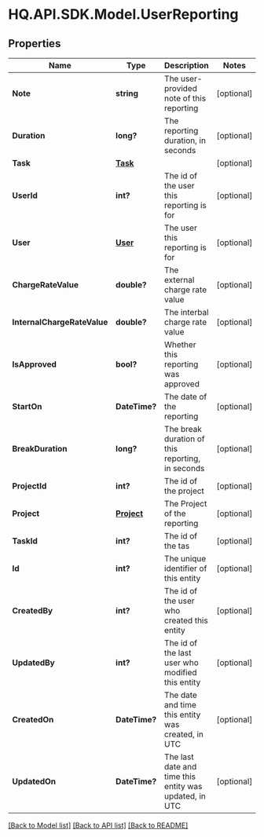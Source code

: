# HQ.API.SDK.Model.UserReporting
## Properties

Name | Type | Description | Notes
------------ | ------------- | ------------- | -------------
**Note** | **string** | The user-provided note of this reporting | [optional] 
**Duration** | **long?** | The reporting duration, in seconds | [optional] 
**Task** | [**Task**](Task.md) |  | [optional] 
**UserId** | **int?** | The id of the user this reporting is for | [optional] 
**User** | [**User**](User.md) | The user this reporting is for | [optional] 
**ChargeRateValue** | **double?** | The external charge rate value | [optional] 
**InternalChargeRateValue** | **double?** | The interbal charge rate value | [optional] 
**IsApproved** | **bool?** | Whether this reporting was approved | [optional] 
**StartOn** | **DateTime?** | The date of the reporting | [optional] 
**BreakDuration** | **long?** | The break duration of this reporting, in seconds | [optional] 
**ProjectId** | **int?** | The id of the project | [optional] 
**Project** | [**Project**](Project.md) | The Project of the reporting | [optional] 
**TaskId** | **int?** | The id of the tas | [optional] 
**Id** | **int?** | The unique identifier of this entity | [optional] 
**CreatedBy** | **int?** | The id of the user who created this entity | [optional] 
**UpdatedBy** | **int?** | The id of the last user who modified this entity | [optional] 
**CreatedOn** | **DateTime?** | The date and time this entity was created, in UTC | [optional] 
**UpdatedOn** | **DateTime?** | The last date and time this entity was updated, in UTC | [optional] 

[[Back to Model list]](../README.md#documentation-for-models) [[Back to API list]](../README.md#documentation-for-api-endpoints) [[Back to README]](../README.md)

